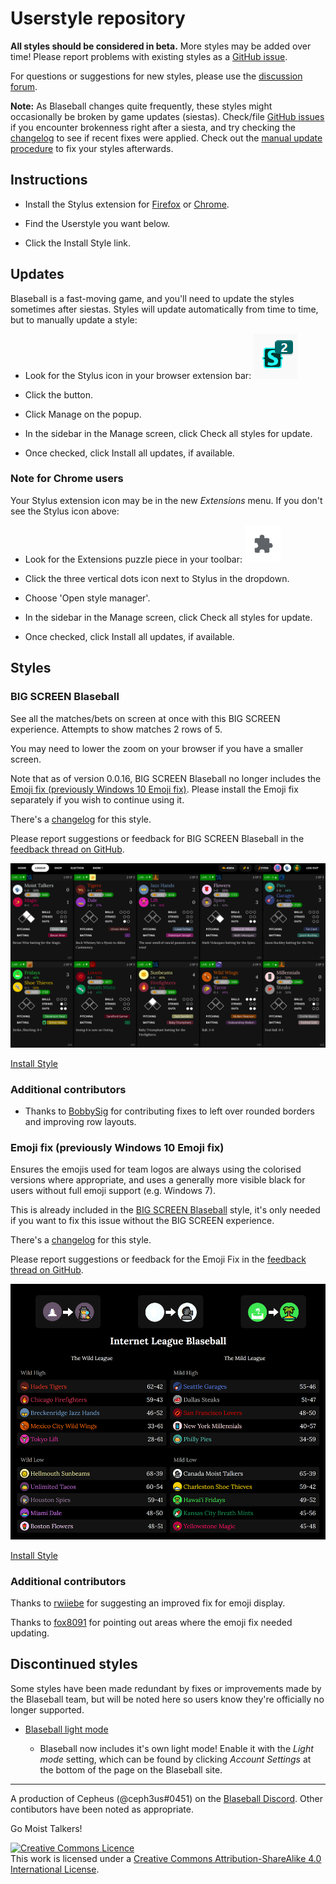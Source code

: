 # Userstyle repository

**All styles should be considered in beta.** More styles may be added over time!
Please report problems with existing styles
as a [GitHub issue](https://github.com/holmesmr/Blaseball-Userstyles/issues).

For questions or suggestions for new styles, please use the
[discussion forum](https://github.com/holmesmr/Blaseball-Userstyles/discussions).

**Note:** As Blaseball changes quite frequently, these styles might occasionally be
broken by game updates (siestas). Check/file [GitHub issues](https://github.com/holmesmr/Blaseball-Userstyles/issues)
if you encounter brokenness right after a siesta, and try checking the [changelog](changelog.html)
to see if recent fixes were applied. Check out the [manual update procedure](#updates)
to fix your styles afterwards.

## Instructions

* Install the Stylus extension for [Firefox](https://addons.mozilla.org/en-GB/firefox/addon/styl-us/) or [Chrome](https://chrome.google.com/webstore/detail/stylus/clngdbkpkpeebahjckkjfobafhncgmne).

* Find the Userstyle you want below.

* Click the Install Style link.

## Updates

Blaseball is a fast-moving game, and you'll need to update the styles sometimes after
siestas. Styles will update automatically from time to time, but to manually update a style:

* Look for the Stylus icon in your browser extension bar: ![Stylus button](images/index/stylus-ext-icon.png)

* Click the button.

* Click Manage on the popup.

* In the sidebar in the Manage screen, click Check all styles for update.

* Once checked, click Install all updates, if available.

### Note for Chrome users

Your Stylus extension icon may be in the new _Extensions_ menu. If you don't see the
Stylus icon above:

* Look for the Extensions puzzle piece in your toolbar: ![Chrome extension button](images/index/chrome-ext-menu.png)

* Click the three vertical dots icon next to Stylus in the dropdown.

* Choose 'Open style manager'.

* In the sidebar in the Manage screen, click Check all styles for update.

* Once checked, click Install all updates, if available.

## Styles

### BIG SCREEN Blaseball

See all the matches/bets on screen at once with this BIG SCREEN experience. 
Attempts to show matches 2 rows of 5.

You may need to lower the zoom on your browser if you have a smaller screen.

Note that as of version 0.0.16, BIG SCREEN Blaseball no longer includes the 
[Emoji fix (previously Windows 10 Emoji fix)](#emoji-fix). Please install the
Emoji fix separately if you wish to continue using it.

There's a [changelog](changelog.html#big-screen-blaseball) for this style.

Please report suggestions or feedback for BIG SCREEN Blaseball in the
[feedback thread on GitHub](https://github.com/holmesmr/Blaseball-Userstyles/discussions/10).

![BIG SCREEN Blaseball screenshot](images/big-screen-blaseball.png)

[Install Style](styles/big-screen-blaseball.user.css)

### Additional contributors

* Thanks to [BobbySig](https://github.com/BobbySig) for contributing fixes to left over
  rounded borders and improving row layouts.

<a name="emoji-fix"></a>
<a name="windows-10-emoji-fix"></a>

### Emoji fix (previously Windows 10 Emoji fix)

Ensures the emojis used for team logos are always using the colorised versions where
appropriate, and uses a generally more visible black for users without full emoji
support (e.g. Windows 7).

This is already included in the [BIG SCREEN Blaseball](#big-screen-blaseball) style, 
it's only needed if you want to fix this issue without the BIG SCREEN experience.

There's a [changelog](changelog.html#windows-10-emoji-fix) for this style.

Please report suggestions or feedback for the Emoji Fix in the
[feedback thread on GitHub](https://github.com/holmesmr/Blaseball-Userstyles/discussions/11).

![Emoji fix screenshot](images/emoji-fix.png)

[Install Style](styles/win10-emoji-fix.user.css)

### Additional contributors

Thanks to [rwiiebe](https://github.com/rwiiebe) for suggesting an improved fix for
emoji display.

Thanks to [fox8091](https://github.com/fox8091) for pointing out areas where the
emoji fix needed updating.

## Discontinued styles

Some styles have been made redundant by fixes or improvements made by the Blaseball
team, but will be noted here so users know they're officially no longer supported.

* [Blaseball light mode](discontinued.html#blaseball-light-mode)

  * Blaseball now includes it's own light mode! Enable it with the _Light mode_ setting,
    which can be found by clicking _Account Settings_ at the bottom of the page on
    the Blaseball site.

----

A production of Cepheus (@ceph3us#0451) on the [Blaseball Discord](//discord.gg/3uFgJhu).
Other contibutors have been noted as appropriate.

Go Moist Talkers!

<a rel="license" href="http://creativecommons.org/licenses/by-sa/4.0/"><img alt="Creative Commons Licence" style="border-width:0" src="https://i.creativecommons.org/l/by-sa/4.0/88x31.png" /></a><br />This work is licensed under a <a rel="license" href="http://creativecommons.org/licenses/by-sa/4.0/">Creative Commons Attribution-ShareAlike 4.0 International License</a>.
